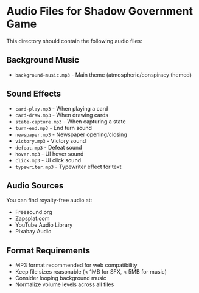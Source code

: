 # Audio Files for Shadow Government Game

This directory should contain the following audio files:

## Background Music
- `background-music.mp3` - Main theme (atmospheric/conspiracy themed)

## Sound Effects
- `card-play.mp3` - When playing a card
- `card-draw.mp3` - When drawing cards
- `state-capture.mp3` - When capturing a state
- `turn-end.mp3` - End turn sound
- `newspaper.mp3` - Newspaper opening/closing
- `victory.mp3` - Victory sound
- `defeat.mp3` - Defeat sound
- `hover.mp3` - UI hover sound
- `click.mp3` - UI click sound
- `typewriter.mp3` - Typewriter effect for text

## Audio Sources
You can find royalty-free audio at:
- Freesound.org
- Zapsplat.com
- YouTube Audio Library
- Pixabay Audio

## Format Requirements
- MP3 format recommended for web compatibility
- Keep file sizes reasonable (< 1MB for SFX, < 5MB for music)
- Consider looping background music
- Normalize volume levels across all files